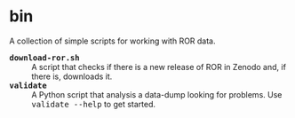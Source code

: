 # bin

A collection of simple scripts for working with ROR data.

<dt>
<dt><strong><tt>download-ror.sh</tt></strong></dt>
<dd>A script that checks if there is a new release of ROR in Zenodo
and, if there is, downloads it.</dd>
<dt><strong><tt>validate</tt></strong></dt>
<dd>A Python script that analysis a data-dump looking for problems.
Use <tt>validate --help</tt> to get started.</dd>
</dt>